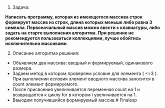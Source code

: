 1. Задача:

**Написать программу, которая из имеющегося массива строк формирует массив из строк, длина которых меньше либо равна 3 символа. Первоначальный массив можно ввести с клавиатуры, либо задать на старте выполнения алгоритма. При решение не рекомендуется пользоваться коллекциями, лучше обойтись исключительно массивами**


2. Описание алгоритма решения:

* Объявляем два массива: вводный и формируемый, одинакового размера.
* Задаем метод в котором проверяем условие для элемента ( <=3 ). При выполнении есловия элемент вводного массива заносится в count элемент формируемого.
* После присвоения увеличивается переменная count на 1 и возвращается к циклу for в котором i увеличивается на 1. 
* Ввыодим получившийся формируемый массив.# Finalexp
